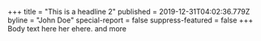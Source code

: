 +++
title = "This is a headline 2"
published = 2019-12-31T04:02:36.779Z
byline = "John Doe"
special-report = false
suppress-featured = false
+++
Body text here her ehere. and more
